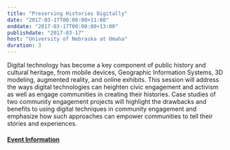 ```yaml
---
title: "Preserving Histories Digitally"
date: "2017-03-17T00:00:00+11:00"
enddate: "2017-03-17T00:00:00+13:00"
publishdate: "2017-03-17"
host: "University of Nebraska at Omaha"
duration: 3
---
```


Digital technology has become a key component of public history and cultural heritage, from mobile devices, Geographic Information Systems, 3D modeling, augmented reality, and online exhibits. This session will address the ways digital technologies can heighten civic engagement and activism as well as engage communities in creating their histories. Case studies of two community engagement projects will highlight the drawbacks and benefits to using digital techniques in community engagement and emphasize how such approaches can empower communities to tell their stories and experiences.

#### [Event Information](http://digitalcommons.unomaha.edu/info-exchange/2017/Schedule/2/)